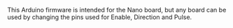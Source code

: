 This Arduino firmware is intended for the Nano board, but any board can be used by changing the pins used for Enable, Direction and Pulse.
